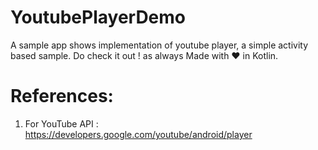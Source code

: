 # YoutubePlayerDemo
A sample app shows implementation of youtube player, a simple activity based sample. Do check it out ! as always Made with ❤ in Kotlin.

# References: 
1. For YouTube API : https://developers.google.com/youtube/android/player
